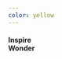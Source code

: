 ```yaml
---
color: yellow
---
```

<div class="contained center-align white-text">
  <h4 class="sans mega-slide-text">Inspire<br />Wonder</h4>
</div>
